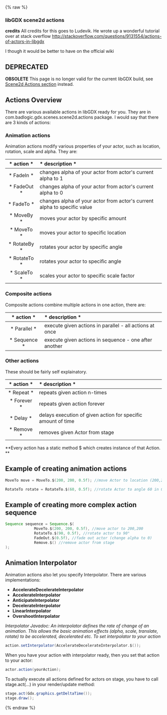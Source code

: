 {% raw %}
### libGDX scene2d actions ###

**credits**
All credits for this goes to Ludevik. He wrote up a wonderful tutorial over at stack overflow  http://stackoverflow.com/questions/9131554/actions-of-actors-in-libgdx

I though it would be better to have on the official wiki

## DEPRECATED ##
**OBSOLETE**
This page is no longer valid for the current libGDX build, see [Scene2d Actions section](https://github.com/libgdx/libgdx/wiki/Scene2d#actions) instead.

## Actions Overview ##
There are various available actions in libGDX ready for you. They are in com.badlogic.gdx.scenes.scene2d.actions package. I would say that there are 3 kinds of actions:

### Animation actions ###
Animation actions modify various properties of your actor, such as location, rotation, scale and alpha. They are:

| * action * | * description * |
|:-------------:|:----------------|
| * FadeIn * | changes alpha of your actor from actor's current alpha to 1|
| * FadeOut *  | changes alpha of your actor from actor's current alpha to 0|
| * FadeTo *  | changes alpha of your actor from actor's current alpha to specific value|
| * MoveBy *  | moves your actor by specific amount|
| * MoveTo *  | moves your actor to specific location|
| * RotateBy *  | rotates your actor by specific angle|
| * RotateTo *  | rotates your actor to specific angle|
| * ScaleTo *  | scales your actor to specific scale factor|



### Composite actions ###
Composite actions combine multiple actions in one action, there are:

| * action * | * description * |
|:-------------:|:----------------|
| * Parallel * | execute given actions in parallel - all actions at once |
| * Sequence * | execute given actions in sequence - one after another |


### Other actions ###
These should be fairly self explainatory.

| * action * | * description * |
|:-------------:|:----------------|
| * Repeat * | repeats given action n-times |
| * Forever * | repeats given action forever |
| * Delay * | delays execution of given action for specific amount of time |
| * Remove * | removes given Actor from stage |


**Every action has a static method $ which creates instance of that Action. **

## Example of creating animation actions ##

```java
MoveTo move = MoveTo.$(200, 200, 0.5f); //move Actor to location (200,200) in 0.5 s
```
```java
RotateTo rotate = RotateTo.$(60, 0.5f); //rotate Actor to angle 60 in 0.5 s
```

## Example of creating more complex action sequence ##

```java
Sequence sequence = Sequence.$(
             MoveTo.$(200, 200, 0.5f), //move actor to 200,200
             RotateTo.$(90, 0.5f), //rotate actor to 90°
             FadeOut.$(0.5f), //fade out actor (change alpha to 0)
             Remove.$() //remove actor from stage
);
```

## Animation Interpolator ##

Animation actions also let you specify Interpolator. There are various implementations:

* **AccelerateDecelerateInterpolator** 
* **AccelerateInterpolator**
* **AnticipateInterpolator** 
* **DecelerateInterpolator** 
* **LinearInterpolator** 
* **OvershootInterpolator** 

_Interpolator Javadoc: An interpolator defines the rate of change of an animation. This allows the basic animation effects (alpha, scale, translate, rotate) to be accelerated, decelerated etc. To set interpolator to your action_

```java
action.setInterpolator(AccelerateDecelerateInterpolator.$());
```

When you have your action with interpolator ready, then you set that action to your actor:
```java
actor.action(yourAction);
```
To actually execute all actions defined for actors on stage, you have to call stage.act(...) in your render/update method:

```java
stage.act(Gdx.graphics.getDeltaTime());
stage.draw();
```
{% endraw %}